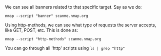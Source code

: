 
We can see all banners related to that specific target.
Say as we do:
```
nmap --script "banner" scanme.nmap.org
```

Using http-methods, we can see what type of requests the server accepts, like GET, POST, etc. 
This is done as:
```
nmap --script "http-methods" scanme.nmap.org
```

You can go through all 'http' scripts using `ls | grep "http"`
